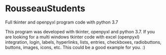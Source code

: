 # RousseauStudents
Full tkinter and openpyxl program code with python 3.7

This program was developed with tkinter, openpyxl and python 3.7. If you are looking for a multi windows tkinter code with excel (openpyxl) integration, login, labels, hyperlinks, lists, entries, checkboxes, radiobuttons, buttons, images, icons, etc. This could be a good example for you. :)



